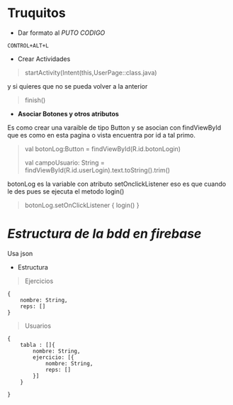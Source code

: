 # Truquitos
* Dar formato al *PUTO CODIGO*
````aidl
CONTROL+ALT+L
````
* Crear Actividades
>  startActivity(Intent(this,UserPage::class.java)

y si quieres que no se pueda volver a la anterior

>finish()
* __Asociar Botones y otros atributos__

Es como crear una varaible de tipo Button y se asocian con findViewById que es como en esta pagina o 
vista encuentra por id a tal primo.
>val botonLog:Button = findViewById(R.id.botonLogin)
> 
> val campoUsuario: String = findViewById<EditText>(R.id.userLogin).text.toString().trim()

botonLog es la variable con atributo setOnclickListener eso es que cuando le des pues se ejecuta el metodo
login()
>botonLog.setOnClickListener { login() }



#  *Estructura de la bdd en firebase*
Usa json
* Estructura

 >Ejercicios
```
{
    nombre: String,
    reps: [] 
}
```
>Usuarios
```
{
    tabla : []{
        nombre: String,
        ejercicio: [{
            nombre: String,
            reps: []
        }]
    }
   
}
```